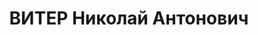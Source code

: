 ---
title: ВИТЕР Николай Антонович
description: '1903 р., с. Которов (Польща), українець, із селян, освіта середня. Проживав
  у м. Миргород Полтавської обл. Начальник штабу 75 артполку.

  Заарештований 28 вересня 1937 р. Засуджений Верховним Судом СРСР 10 грудня 1937
  р. за ст. ст. 54-1 “б”, 54-8, 54-11 КК УРСР до розстрілу. Вирок виконано 10 грудня
  1937 р.

  Реабілітований Верховним Судом СРСР 27 серпня 1957 р.'
---